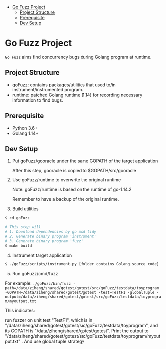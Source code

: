 - [Go Fuzz Project](#go-fuzz-project)
  - [Project Structure](#project-structure)
  - [Prerequisite](#prerequisite)
  - [Dev Setup](#dev-setup)

# Go Fuzz Project

`Go Fuzz` aims find concurrency bugs during Golang program at runtime.

## Project Structure
- goFuzz: contains packages/utilities that used to/in instrument/instrumented program.
- runtime: patched Golang runtime (1.14) for recording necessary information to find bugs.

## Prerequisite
- Python 3.6+
- Golang 1.14+

## Dev Setup

1. Put goFuzz/gooracle under the same GOPATH of the target application

    After this step, gooracle is copied to $GOPATH/src/gooracle
    
2. Use goFuzz/runtime to overwrite the original runtime 
   
   Note: goFuzz/runtime is based on the runtime of go-1.14.2
   
   Remember to have a backup of the original runtime.

3. Build utilities

```bash
$ cd goFuzz

# This step will
# 1. Download dependencies by go mod tidy
# 2. Generate binary program 'instrument'
# 3. Generate binary program 'fuzz'
$ make build
```

4. Instrument target application
```bash
$ ./goFuzz/scripts/instrument.py [folder contains Golang source code]
```
    
5. Run goFuzz/cmd/fuzz
    
For example:
`./goFuzz/bin/fuzz -path=/data/ziheng/shared/gotest/gotest/src/goFuzz/testdata/toyprogram -GOPATH=/data/ziheng/shared/gotest/gotest -test=TestF1 -globalTuple -output=/data/ziheng/shared/gotest/gotest/src/goFuzz/testdata/toyprogram/myoutput.txt`

This indicates: 

run fuzzer on unit test "TestF1", 
which is in "/data/ziheng/shared/gotest/gotest/src/goFuzz/testdata/toyprogram", 
and its GOPATH is "/data/ziheng/shared/gotest/gotest".
Print the output to "/data/ziheng/shared/gotest/gotest/src/goFuzz/testdata/toyprogram/myoutput.txt"
. And use global tuple strategy
    